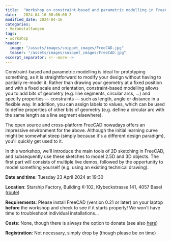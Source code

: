 ```yaml
---
title:  "Workshop on constraint-based and parametric modelling in FreeCAD"
date:   2024-04-16 00:00:00 Z
modified_date: 2024-04-16
categories:
- Veranstaltungen
tags:
- workshop
header:
  image: "/assets/images/snippet_images/FreeCAD.jpg"
  teaser: "/assets/images/snippet_images/FreeCAD.jpg"
excerpt_separator: <!--more-->
---
```


Constraint-based and parametric modelling is ideal for prototyping something, as it is straightforward to modify your design without having to partially 
re-model it. Rather than drawing your geometry at a fixed position and with a fixed scale and orientation, constraint-based modelling allows you to add 
bits of geometry (e.g. line segments, circular arcs, ...) and specify properties — constraints — such as length, angle or distance in a flexible way. In
addition, you can assign labels to values, which can be used to define properties of other bits of geometry (e.g. define a circular arc with the same length as
a line segment elsewhere).

The open source and cross-platform FreeCAD nowadays offers an impressive environment for the above. Although the initial learning curve might be somewhat
steep (simply because it's a different design paradigm), you'll quickly get used to it.

In this workshop, we'll introduce the main tools of 2D sketching in FreeCAD, and subsequently use these sketches to model 2.5D and 3D objects. The first part 
will consists of multiple live demos, followed by the opportunity to model something yourself (e.g. using an existing technical drawing).

**Date and time**: Tuesday 23 April 2024 at 19:30

**Location**: Starship Factory, Building K-102, Klybeckstrasse 141, 4057 Basel ([route](https://starship-factory.ch/anfahrt/))

**Requirements**: Please install FreeCAD (version 0.21 or later) on your laptop **before** the workshop and check to see if it starts properly! We won't have time to troubleshoot individual installations...

**Costs**: None, though there is always the option to donate (see also [here](https://starship-factory.ch/spenden/))

**Registration**: Not necessary, simply drop by (though please be on time)
